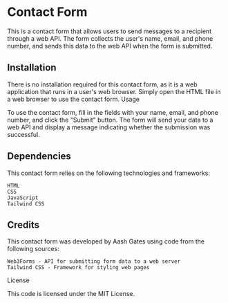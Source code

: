 # Contact Form

This is a contact form that allows users to send messages to a recipient through a web API. The form collects the user's name, email, and phone number, and sends this data to the web API when the form is submitted.

## Installation

There is no installation required for this contact form, as it is a web application that runs in a user's web browser. Simply open the HTML file in a web browser to use the contact form.
Usage

To use the contact form, fill in the fields with your name, email, and phone number, and click the "Submit" button. The form will send your data to a web API and display a message indicating whether the submission was successful.

## Dependencies

This contact form relies on the following technologies and frameworks:

    HTML
    CSS
    JavaScript
    Tailwind CSS

## Credits

This contact form was developed by Aash Gates using code from the following sources:

    Web3Forms - API for submitting form data to a web server
    Tailwind CSS - Framework for styling web pages

License

This code is licensed under the MIT License.
